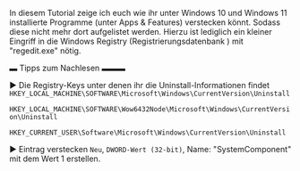 In diesem Tutorial zeige ich euch wie ihr unter Windows 10 und Windows 11 installierte Programme (unter Apps & Features) verstecken könnt. Sodass diese nicht mehr dort aufgelistet werden. 
Hierzu ist lediglich ein kleiner Eingriff in die Windows Registry (Registrierungsdatenbank ) mit "regedit.exe" nötig.



▬ Tipps zum Nachlesen ▬▬▬

► Die Registry-Keys unter denen ihr die Uninstall-Informationen findet
`HKEY_LOCAL_MACHINE\SOFTWARE\Microsoft\Windows\CurrentVersion\Uninstall`

`HKEY_LOCAL_MACHINE\SOFTWARE\Wow6432Node\Microsoft\Windows\CurrentVersion\Uninstall`

`HKEY_CURRENT_USER\Software\Microsoft\Windows\CurrentVersion\Uninstall`

► Eintrag verstecken
`Neu`,  `DWORD-Wert (32-bit)`, Name: "SystemComponent" mit dem Wert 1 erstellen.
